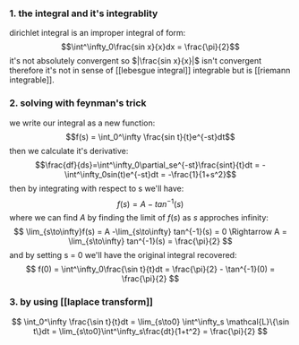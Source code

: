 ### 1. the integral and it's integrablity
dirichlet integral is an improper integral of form:
$$\int^\infty_0\frac{sin x}{x}dx = \frac{\pi}{2}$$
it's not absolutely convergent so $|\frac{sin x}{x}|$ isn't convergent therefore it's not in sense of [[lebesgue integral]] integrable but is [[riemann integrable]].
### 2. solving with feynman's trick
we write our integral as a new function:
$$f(s) = \int_0^\infty \frac{sin t}{t}e^{-st}dt$$
then we calculate it's derivative:
$$\frac{df}{ds}=\int^\infty_0\partial_se^{-st}\frac{sint}{t}dt = -\int^\infty_0sin(t)e^{-st}dt = -\frac{1}{1+s^2}$$
then by integrating with respect to s we'll have:
$$
f(s) = A - tan^{-1}(s)
$$
where we can find $A$ by finding the limit of $f(s)$ as $s$ approches infinity:
$$
\lim_{s\to\infty}f(s) = A -\lim_{s\to\infty} tan^{-1}(s) = 0 \Rightarrow A = \lim_{s\to\infty} tan^{-1}(s) = \frac{\pi}{2}
$$
and by setting s = 0 we'll have the original integral recovered:
$$
f(0) = \int^\infty_0\frac{\sin t}{t}dt = \frac{\pi}{2} - \tan^{-1}(0) = \frac{\pi}{2}
$$
### 3. by using [[laplace transform]]
$$
\int_0^\infty \frac{\sin t}{t}dt = \lim_{s\to0} \int^\infty_s \mathcal{L}\{\sin t\}dt = \lim_{s\to0}\int^\infty_s\frac{dt}{1+t^2} = \frac{\pi}{2}
$$